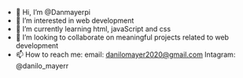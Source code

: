 - 👋 Hi, I’m @Danmayerpi
- 👀 I’m interested in web development
- 🌱 I’m currently learning html, javaScript and css
- 💞️ I’m looking to collaborate on meaningful projects related to web development
- 📫 How to reach me:
      email: danilomayer2020@gmail.com
      Intagram: @danilo_mayerr

<!---
Danmayerpi/Danmayerpi is a ✨ special ✨ repository because its `README.md` (this file) appears on your GitHub profile.
You can click the Preview link to take a look at your changes.
--->
